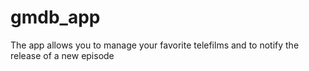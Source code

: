 # gmdb_app

The app allows you to manage your favorite telefilms and to notify the release of a new episode
